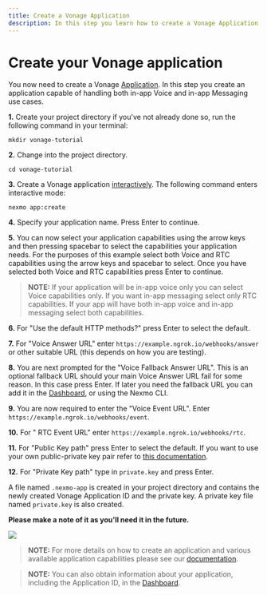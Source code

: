 ```yaml
---
title: Create a Vonage Application
description: In this step you learn how to create a Vonage Application.
---
```


# Create your Vonage application

You now need to create a Vonage [Application](/conversation/concepts/application). In this step you create an application capable of handling both in-app Voice and in-app Messaging use cases.

**1.** Create your project directory if you've not already done so, run the following command in your terminal:

``` shell
mkdir vonage-tutorial
```

**2.** Change into the project directory.

``` shell
cd vonage-tutorial
```

**3.** Create a Vonage application [interactively](/application/nexmo-cli#interactive-mode). The following command enters interactive mode:

``` shell
nexmo app:create
```


**4.** Specify your application name. Press Enter to continue.

**5.** You can now select your application capabilities using the arrow keys and then pressing spacebar to select the 
capabilities your application needs. For the purposes of this example select both Voice and RTC capabilities using the arrow keys and spacebar to select. Once you have selected both Voice and RTC capabilities press Enter to continue.

> **NOTE:** If your application will be in-app voice only you can select Voice capabilities only. If you want in-app messaging select only RTC capabilities. If your app will have both in-app voice and in-app messaging select both capabilities.

**6.** For "Use the default HTTP methods?" press Enter to select the default.

**7.** For "Voice Answer URL" enter `https://example.ngrok.io/webhooks/answer` or other suitable URL (this depends on how you are testing).

**8.** You are next prompted for the "Voice Fallback Answer URL". This is an optional fallback URL should your main 
Voice 
Answer URL fail for some reason. In this case press Enter. If later you need the fallback URL you can add it in the [Dashboard](https://dashboard.nexmo.com/sign-in), or using the Nexmo CLI.

**9.** You are now required to enter the "Voice Event URL". Enter `https://example.ngrok.io/webhooks/event`.

**10.** For " RTC Event URL" enter `https://example.ngrok.io/webhooks/rtc`.

**11.** For "Public Key path" press Enter to select the default. If you want to use your own public-private key pair 
refer
to [this documentation](/application/nexmo-cli#creating-an-application-with-your-own-public-private-key-pair).

**12.** For "Private Key path" type in `private.key` and press Enter.

A file named `.nexmo-app` is created in your project directory and contains the newly created Vonage Application ID and the private key. A private key file named `private.key` is also created.

**Please make a note of it as you'll need it in the future.**

![](/screenshots/tutorials/client-sdk/nexmo-application-created.png)

> **NOTE:** For more details on how to create an application and various available application capabilities please see our [documentation](/application/overview).

> **NOTE:** You can also obtain information about your application, including the Application ID, in the [Dashboard](https://dashboard.nexmo.com/voice/your-applications).
